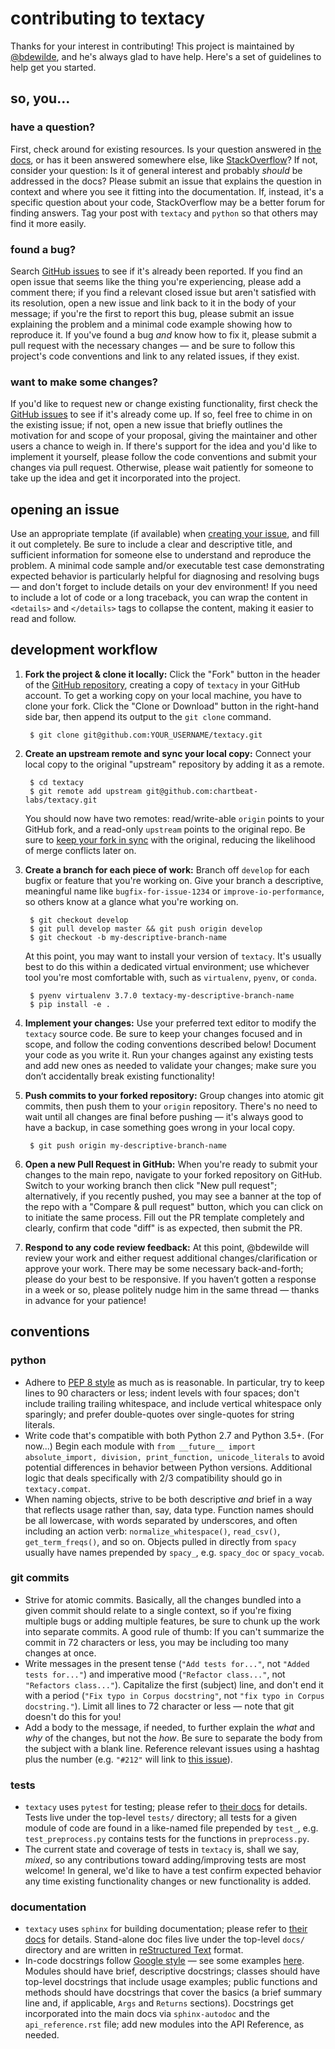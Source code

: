 # contributing to textacy

Thanks for your interest in contributing! This project is maintained by [@bdewilde](https://github.com/bdewilde), and he's always glad to have help. Here's a set of guidelines to help get you started.

## so, you...

### have a question?

First, check around for existing resources. Is your question answered in [the docs](https://chartbeat-labs.github.io/textacy), or has it been answered somewhere else, like [StackOverflow](https://stackoverflow.com/search?q=textacy)? If not, consider your question: Is it of general interest and probably *should* be addressed in the docs? Please submit an issue that explains the question in context and where you see it fitting into the documentation. If, instead, it's a specific question about your code, StackOverflow may be a better forum for finding answers. Tag your post with `textacy` and `python` so that others may find it more easily.

### found a bug?

Search [GitHub issues](https://github.com/chartbeat-labs/textacy/issues) to see if it's already been reported. If you find an open issue that seems like the thing you're experiencing, please add a comment there; if you find a relevant closed issue but aren't satisfied with its resolution, open a new issue and link back to it in the body of your message; if you're the first to report this bug, please submit an issue explaining the problem and a minimal code example showing how to reproduce it. If you've found a bug *and* know how to fix it, please submit a pull request with the necessary changes — and be sure to follow this project's code conventions and link to any related issues, if they exist.

### want to make some changes?

If you'd like to request new or change existing functionality, first check the [GitHub issues](https://github.com/chartbeat-labs/textacy/issues) to see if it's already come up. If so, feel free to chime in on the existing issue; if not, open a new issue that briefly outlines the motivation for and scope of your proposal, giving the maintainer and other users a chance to weigh in. If there's support for the idea and you'd like to implement it yourself, please follow the code conventions and submit your changes via pull request. Otherwise, please wait patiently for someone to take up the idea and get it incorporated into the project.

## opening an issue

Use an appropriate template (if available) when [creating your issue](https://github.com/chartbeat-labs/textacy/issues/new/choose), and fill it out completely. Be sure to include a clear and descriptive title, and sufficient information for someone else to understand and reproduce the problem. A minimal code sample and/or executable test case demonstrating expected behavior is particularly helpful for diagnosing and resolving bugs — and don't forget to include details on your dev environment! If you need to include a lot of code or a long traceback, you can wrap the content in `<details>` and `</details>` tags to collapse the content, making it easier to read and follow.

## development workflow

1. **Fork the project & clone it locally:** Click the "Fork" button in the header of the [GitHub repository](https://github.com/chartbeat-labs/textacy), creating a copy of `textacy` in your GitHub account. To get a working copy on your local machine, you have to clone your fork. Click the "Clone or Download" button in the right-hand side bar, then append its output to the `git clone` command.

        $ git clone git@github.com:YOUR_USERNAME/textacy.git

1. **Create an upstream remote and sync your local copy:** Connect your local copy to the original "upstream" repository by adding it as a remote.

        $ cd textacy
        $ git remote add upstream git@github.com:chartbeat-labs/textacy.git

    You should now have two remotes: read/write-able `origin` points to your GitHub fork, and a read-only `upstream` points to the original repo. Be sure to [keep your fork in sync](https://help.github.com/en/articles/syncing-a-fork) with the original, reducing the likelihood of merge conflicts later on.

1. **Create a branch for each piece of work:** Branch off `develop` for each bugfix or feature that you're working on. Give your branch a descriptive, meaningful name like `bugfix-for-issue-1234` or `improve-io-performance`, so others know at a glance what you're working on.

        $ git checkout develop
        $ git pull develop master && git push origin develop
        $ git checkout -b my-descriptive-branch-name

    At this point, you may want to install your version of `textacy`. It's usually best to do this within a dedicated virtual environment; use whichever tool you're most comfortable with, such as `virtualenv`, `pyenv`, or `conda`.

        $ pyenv virtualenv 3.7.0 textacy-my-descriptive-branch-name
        $ pip install -e .

1. **Implement your changes:** Use your preferred text editor to modify the `textacy` source code. Be sure to keep your changes focused and in scope, and follow the coding conventions described below! Document your code as you write it. Run your changes against any existing tests and add new ones as needed to validate your changes; make sure you don’t accidentally break existing functionality!
1. **Push commits to your forked repository:** Group changes into atomic git commits, then push them to your `origin` repository. There's no need to wait until all changes are final before pushing — it's always good to have a backup, in case something goes wrong in your local copy.

        $ git push origin my-descriptive-branch-name

1. **Open a new Pull Request in GitHub:** When you're ready to submit your changes to the main repo, navigate to your forked repository on GitHub. Switch to your working branch then click "New pull request"; alternatively, if you recently pushed, you may see a banner at the top of the repo with a "Compare & pull request" button, which you can click on to initiate the same process. Fill out the PR template completely and clearly, confirm that code "diff" is as expected, then submit the PR.
1. **Respond to any code review feedback:** At this point, @bdewilde will review your work and either request additional changes/clarification or approve your work. There may be some necessary back-and-forth; please do your best to be responsive. If you haven’t gotten a response in a week or so, please politely nudge him in the same thread — thanks in advance for your patience!

## conventions

### python

- Adhere to [PEP 8 style](https://www.python.org/dev/peps/pep-0008/) as much as is reasonable. In particular, try to keep lines to 90 characters or less; indent levels with four spaces; don't include trailing trailing whitespace, and include vertical whitespace only sparingly; and prefer double-quotes over single-quotes for string literals.
- Write code that's compatible with both Python 2.7 and Python 3.5+. (For now...) Begin each module with `from __future__ import absolute_import, division, print_function, unicode_literals` to avoid potential differences in behavior between Python versions. Additional logic that deals specifically with 2/3 compatibility should go in `textacy.compat`.
- When naming objects, strive to be both descriptive *and* brief in a way that reflects usage rather than, say, data type. Function names should be all lowercase, with words separated by underscores, and often including an action verb: `normalize_whitespace()`, `read_csv()`, `get_term_freqs()`, and so on. Objects pulled in directly from `spacy` usually have names prepended by `spacy_`, e.g. `spacy_doc` or `spacy_vocab`.

### git commits

- Strive for atomic commits. Basically, all the changes bundled into a given commit should relate to a single context, so if you're fixing multiple bugs or adding multiple features, be sure to chunk up the work into separate commits. A good rule of thumb: If you can't summarize the commit in 72 characters or less, you may be including too many changes at once.
- Write messages in the present tense (`"Add tests for..."`, not `"Added tests for..."`) and imperative mood (`"Refactor class..."`, not `"Refactors class..."`). Capitalize the first (subject) line, and don't end it with a period (`"Fix typo in Corpus docstring"`, not `"fix typo in Corpus docstring."`). Limit all lines to 72 character or less — note that git doesn't do this for you!
- Add a body to the message, if needed, to further explain the *what* and *why* of the changes, but not the *how*. Be sure to separate the body from the subject with a blank line. Reference relevant issues using a hashtag plus the number (e.g. `"#212"` will link to [this issue](https://github.com/chartbeat-labs/textacy/issues/212)).

### tests

- `textacy` uses `pytest` for testing; please refer to [their docs](https://docs.pytest.org) for details. Tests live under the top-level `tests/` directory; all tests for a given module of code are found in a like-named file prepended by `test_`, e.g. `test_preprocess.py` contains tests for the functions in `preprocess.py`.
- The current state and coverage of tests in `textacy` is, shall we say, *mixed*, so any contributions toward adding/improving tests are most welcome! In general, we'd like to have a test confirm expected behavior any time existing functionality changes or new functionality is added.

### documentation

- `textacy` uses `sphinx` for building documentation; please refer to [their docs](https://www.sphinx-doc.org) for details. Stand-alone doc files live under the top-level `docs/` directory and are written in [reStructured Text](http://docutils.sourceforge.net/docs/user/rst/quickref.html) format.
- In-code docstrings follow [Google style](https://google.github.io/styleguide/pyguide.html#38-comments-and-docstrings) — see some examples [here](https://www.sphinx-doc.org/en/master/usage/extensions/example_google.html#example-google). Modules should have brief, descriptive docstrings; classes should have top-level docstrings that include usage examples; public functions and methods should have docstrings that cover the basics (a brief summary line and, if applicable, `Args` and `Returns` sections). Docstrings get incorporated into the main docs via `sphinx-autodoc` and the `api_reference.rst` file; add new modules into the API Reference, as needed.
